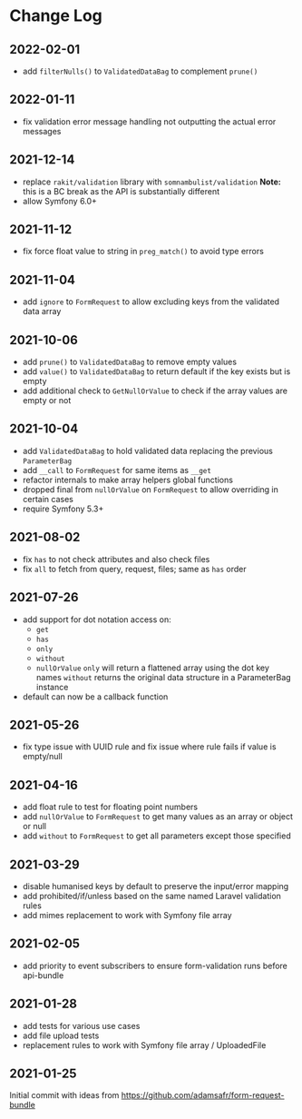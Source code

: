 Change Log
==========

2022-02-01
----------

 * add `filterNulls()` to `ValidatedDataBag` to complement `prune()`

2022-01-11
----------

 * fix validation error message handling not outputting the actual error messages

2021-12-14
----------

 * replace `rakit/validation` library with `somnambulist/validation`
   __Note:__ this is a BC break as the API is substantially different
 * allow Symfony 6.0+
 
2021-11-12
----------

 * fix force float value to string in `preg_match()` to avoid type errors

2021-11-04
----------

 * add `ignore` to `FormRequest` to allow excluding keys from the validated data array

2021-10-06
----------

 * add `prune()` to `ValidatedDataBag` to remove empty values
 * add `value()` to `ValidatedDataBag` to return default if the key exists but is empty
 * add additional check to `GetNullOrValue` to check if the array values are empty or not

2021-10-04
----------

 * add `ValidatedDataBag` to hold validated data replacing the previous `ParameterBag`
 * add `__call` to `FormRequest` for same items as `__get`
 * refactor internals to make array helpers global functions
 * dropped final from `nullOrValue` on `FormRequest` to allow overriding in certain cases
 * require Symfony 5.3+

2021-08-02
----------

 * fix `has` to not check attributes and also check files
 * fix `all` to fetch from query, request, files; same as `has` order

2021-07-26
----------

 * add support for dot notation access on:
   * `get`
   * `has`
   * `only`
   * `without`
   * `nullOrValue`
   `only` will return a flattened array using the dot key names
   `without` returns the original data structure in a ParameterBag instance
 * default can now be a callback function

2021-05-26
----------

 * fix type issue with UUID rule and fix issue where rule fails if value is empty/null

2021-04-16
----------

 * add float rule to test for floating point numbers
 * add `nullOrValue` to `FormRequest` to get many values as an array or object or null
 * add `without` to `FormRequest` to get all parameters except those specified

2021-03-29
----------

 * disable humanised keys by default to preserve the input/error mapping
 * add prohibited/if/unless based on the same named Laravel validation rules
 * add mimes replacement to work with Symfony file array

2021-02-05
----------

 * add priority to event subscribers to ensure form-validation runs before api-bundle

2021-01-28
----------

 * add tests for various use cases
 * add file upload tests
 * replacement rules to work with Symfony file array / UploadedFile

2021-01-25
----------

Initial commit with ideas from https://github.com/adamsafr/form-request-bundle
